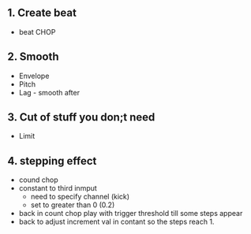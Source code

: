 ## 1. Create beat
- beat CHOP
## 2. Smooth
- Envelope
- Pitch
- Lag - smooth after
## 3. Cut of stuff you don;t need
- Limit
## 4. stepping effect
- cound chop
- constant to third inmput 
  - need to specify channel (kick) 
  - set to greater than 0 (0.2)
- back in count chop play with trigger threshold till some steps appear
- back to adjust increment val in contant so the steps reach 1. 

